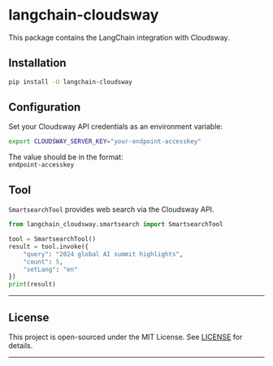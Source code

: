 # langchain-cloudsway

This package contains the LangChain integration with Cloudsway.

## Installation

```bash
pip install -U langchain-cloudsway
```

## Configuration

Set your Cloudsway API credentials as an environment variable:

```bash
export CLOUDSWAY_SERVER_KEY="your-endpoint-accesskey"
```

The value should be in the format:  
`endpoint-accesskey`  

## Tool

`SmartsearchTool` provides web search via the Cloudsway API.

```python
from langchain_cloudsway.smartsearch import SmartsearchTool

tool = SmartsearchTool()
result = tool.invoke({
    "query": "2024 global AI summit highlights",
    "count": 5,
    "setLang": "en"
})
print(result)
```

---

## License

This project is open-sourced under the MIT License. See [LICENSE](./LICENSE) for details.

---